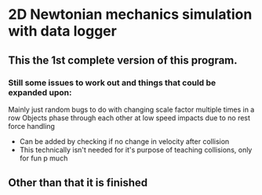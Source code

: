 # 2D Newtonian mechanics simulation with data logger

## This the 1st complete version of this program.

### Still some issues to work out and things that could be expanded upon:
Mainly just random bugs to do with changing scale factor multiple times in a row
Objects phase through each other at low speed impacts due to no rest force handling
  - Can be added by checking if no change in velocity after collision
  - This technically isn't needed for it's purpose of teaching collisions, only for fun p much
  
## Other than that it is finished
